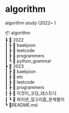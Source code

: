 # algorithm   

algorithm study (2022~ )

📦 algorithm      
┣ 📂 2022     
┃ ┣ 📂 baekjoon  
┃ ┣ 📂 leetcode    
┃ ┣ 📂 programmers     
┃ ┗ 📂 python_grammar     
┣ 📂 2023   
┃ ┣ 📂 baekjoon  
┃ ┣ 📂 etc      
┃ ┣ 📂 leetcode    
┃ ┣ 📂 programmers   
┃ ┣ 📂 이것이_코딩_테스트다           
┃ ┗ 📂 파이썬_알고리즘_문제풀이     
┗ 📜README.md